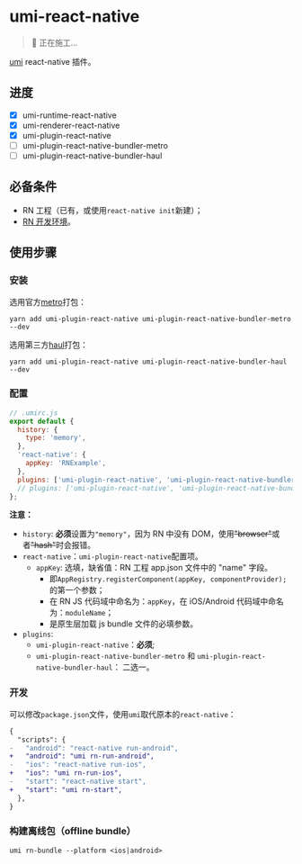 # umi-react-native

> 👷 正在施工...

[umi](https://umijs.org/) react-native 插件。

## 进度

- [x] umi-runtime-react-native
- [x] umi-renderer-react-native
- [x] umi-plugin-react-native
- [ ] umi-plugin-react-native-bundler-metro
- [ ] umi-plugin-react-native-bundler-haul

## 必备条件

- RN 工程（已有，或使用`react-native init`新建）；
- [RN 开发环境](https://reactnative.dev/docs/environment-setup)。

## 使用步骤

### 安装

选用官方[metro](https://facebook.github.io/metro/)打包：

```npm
yarn add umi-plugin-react-native umi-plugin-react-native-bundler-metro  --dev
```

选用第三方[haul](https://github.com/callstack/haul)打包：

```npm
yarn add umi-plugin-react-native umi-plugin-react-native-bundler-haul  --dev
```

### 配置

```javascript
// .umirc.js
export default {
  history: {
    type: 'memory',
  },
  'react-native': {
    appKey: 'RNExample',
  },
  plugins: ['umi-plugin-react-native', 'umi-plugin-react-native-bundler-metro'],
  // plugins: ['umi-plugin-react-native', 'umi-plugin-react-native-bundler-haul'],
};
```

**注意：**

- `history`: **必须**设置为`"memory"`，因为 RN 中没有 DOM，使用<s>"browser"</s>或者<s>"hash"</s>时会报错。
- `react-native`：`umi-plugin-react-native`配置项。
  - `appKey`: 选填，缺省值：RN 工程 app.json 文件中的 "name" 字段。
    - 即`AppRegistry.registerComponent(appKey, componentProvider);`的第一个参数；
    - 在 RN JS 代码域中命名为：`appKey`，在 iOS/Android 代码域中命名为：`moduleName`；
    - 是原生层加载 js bundle 文件的必填参数。
- `plugins`:
  - `umi-plugin-react-native`：**必须**;
  - `umi-plugin-react-native-bundler-metro` 和 `umi-plugin-react-native-bundler-haul`： 二选一。

### 开发

可以修改`package.json`文件，使用`umi`取代原本的`react-native`：

```diff
{
  "scripts": {
-   "android": "react-native run-android",
+   "android": "umi rn-run-android",
-   "ios": "react-native run-ios",
+   "ios": "umi rn-run-ios",
-   "start": "react-native start",
+   "start": "umi rn-start",
  },
}
```

### 构建离线包（offline bundle）

```shell
umi rn-bundle --platform <ios|android>
```
